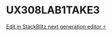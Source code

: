 # UX308LAB1TAKE3

[Edit in StackBlitz next generation editor ⚡️](https://stackblitz.com/~/github.com/ZborovskyA/UX308LAB1TAKE3)
